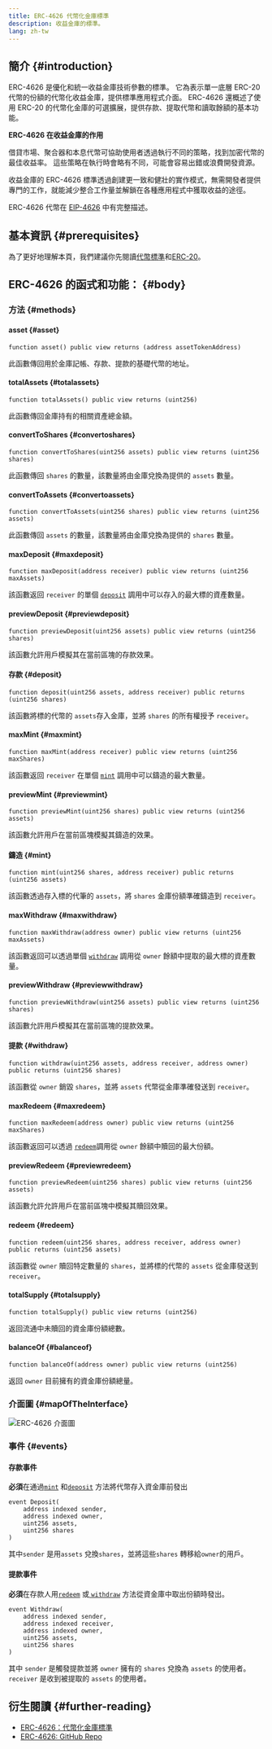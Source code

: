 ```yaml
---
title: ERC-4626 代幣化金庫標準
description: 收益金庫的標準。
lang: zh-tw
---
```


## 簡介 {#introduction}

ERC-4626 是優化和統一收益金庫技術參數的標準。 它為表示單一底層 ERC-20 代幣的份額的代幣化收益金庫，提供標準應用程式介面。 ERC-4626 還概述了使用 ERC-20 的代幣化金庫的可選擴展，提供存款、提取代幣和讀取餘額的基本功能。

**ERC-4626 在收益金庫的作用**

借貸市場、聚合器和本息代幣可協助使用者透過執行不同的策略，找到加密代幣的最佳收益率。 這些策略在執行時會略有不同，可能會容易出錯或浪費開發資源。

收益金庫的 ERC-4626 標準透過創建更一致和健壯的實作模式，無需開發者提供專門的工作，就能減少整合工作量並解鎖在各種應用程式中獲取收益的途徑。

ERC-4626 代幣在 [EIP-4626](https://eips.ethereum.org/EIPS/eip-4626) 中有完整描述。

## 基本資訊 {#prerequisites}

為了更好地理解本頁，我們建議你先閱讀[代幣標準](/developers/docs/standards/tokens/)和[ERC-20](/developers/docs/standards/tokens/erc-20/)。

## ERC-4626 的函式和功能： {#body}

### 方法 {#methods}

#### asset {#asset}

```solidity
function asset() public view returns (address assetTokenAddress)
```

此函數傳回用於金庫記帳、存款、提款的基礎代幣的地址。

#### totalAssets {#totalassets}

```solidity
function totalAssets() public view returns (uint256)
```

此函數傳回金庫持有的相關資產總金額。

#### convertToShares {#convertoshares}

```solidity
function convertToShares(uint256 assets) public view returns (uint256 shares)
```

此函數傳回 `shares` 的數量，該數量將由金庫兌換為提供的 `assets` 數量。

#### convertToAssets {#convertoassets}

```solidity
function convertToAssets(uint256 shares) public view returns (uint256 assets)
```

此函數傳回 `assets` 的數量，該數量將由金庫兌換為提供的 `shares` 數量。

#### maxDeposit {#maxdeposit}

```solidity
function maxDeposit(address receiver) public view returns (uint256 maxAssets)
```

該函數返回 `receiver` 的單個 [`deposit`](#deposit) 調用中可以存入的最大標的資產數量。

#### previewDeposit {#previewdeposit}

```solidity
function previewDeposit(uint256 assets) public view returns (uint256 shares)
```

該函數允許用戶模擬其在當前區塊的存款效果。

#### 存款 {#deposit}

```solidity
function deposit(uint256 assets, address receiver) public returns (uint256 shares)
```

該函數將標的代幣的 `assets`存入金庫，並將 `shares` 的所有權授予 `receiver`。

#### maxMint {#maxmint}

```solidity
function maxMint(address receiver) public view returns (uint256 maxShares)
```

該函數返回 `receiver` 在單個 [`mint`](#mint) 調用中可以鑄造的最大數量。

#### previewMint {#previewmint}

```solidity
function previewMint(uint256 shares) public view returns (uint256 assets)
```

該函數允許用戶在當前區塊模擬其鑄造的效果。

#### 鑄造 {#mint}

```solidity
function mint(uint256 shares, address receiver) public returns (uint256 assets)
```

該函數透過存入標的代筆的 `assets`，將 `shares` 金庫份額準確鑄造到 `receiver`。

#### maxWithdraw {#maxwithdraw}

```solidity
function maxWithdraw(address owner) public view returns (uint256 maxAssets)
```

該函數返回可以透過單個 [`withdraw`](#withdraw) 調用從 `owner` 餘額中提取的最大標的資產數量。

#### previewWithdraw {#previewwithdraw}

```solidity
function previewWithdraw(uint256 assets) public view returns (uint256 shares)
```

該函數允許用戶模擬其在當前區塊的提款效果。

#### 提款 {#withdraw}

```solidity
function withdraw(uint256 assets, address receiver, address owner) public returns (uint256 shares)
```

該函數從 `owner` 銷毀 `shares`，並將 `assets` 代幣從金庫準確發送到 `receiver`。

#### maxRedeem {#maxredeem}

```solidity
function maxRedeem(address owner) public view returns (uint256 maxShares)
```

該函數返回可以透過 [`redeem`](#redeem)調用從 `owner` 餘額中贖回的最大份額。

#### previewRedeem {#previewredeem}

```solidity
function previewRedeem(uint256 shares) public view returns (uint256 assets)
```

該函數允許允許用戶在當前區塊中模擬其贖回效果。

#### redeem {#redeem}

```solidity
function redeem(uint256 shares, address receiver, address owner) public returns (uint256 assets)
```

該函數從 `owner` 贖回特定數量的 `shares`，並將標的代幣的 `assets` 從金庫發送到 `receiver`。

#### totalSupply {#totalsupply}

```solidity
function totalSupply() public view returns (uint256)
```

返回流通中未贖回的資金庫份額總數。

#### balanceOf {#balanceof}

```solidity
function balanceOf(address owner) public view returns (uint256)
```

返回 `owner` 目前擁有的資金庫份額總量。

### 介面圖 {#mapOfTheInterface}

![ERC-4626 介面圖](./map-of-erc-4626.png)

### 事件 {#events}

#### 存款事件

**必須**在通過[`mint`](#mint) 和[`deposit`](#deposit) 方法將代幣存入資金庫前發出

```solidity
event Deposit(
    address indexed sender,
    address indexed owner,
    uint256 assets,
    uint256 shares
)
```

其中`sender` 是用`assets` 兌換`shares`，並將這些`shares` 轉移給`owner`的用戶。

#### 提款事件

**必須**在存款人用[`redeem`](#redeem) 或[ `withdraw`](#withdraw) 方法從資金庫中取出份額時發出。

```solidity
event Withdraw(
    address indexed sender,
    address indexed receiver,
    address indexed owner,
    uint256 assets,
    uint256 shares
)
```

其中 `sender` 是觸發提款並將 `owner` 擁有的 `shares` 兌換為 `assets` 的使用者。 `receiver` 是收到被提取的 `assets` 的使用者。

## 衍生閱讀 {#further-reading}

- [ERC-4626：代幣化金庫標準](https://eips.ethereum.org/EIPS/eip-4626)
- [ERC-4626: GitHub Repo](https://github.com/transmissions11/solmate/blob/main/src/tokens/ERC4626.sol)
